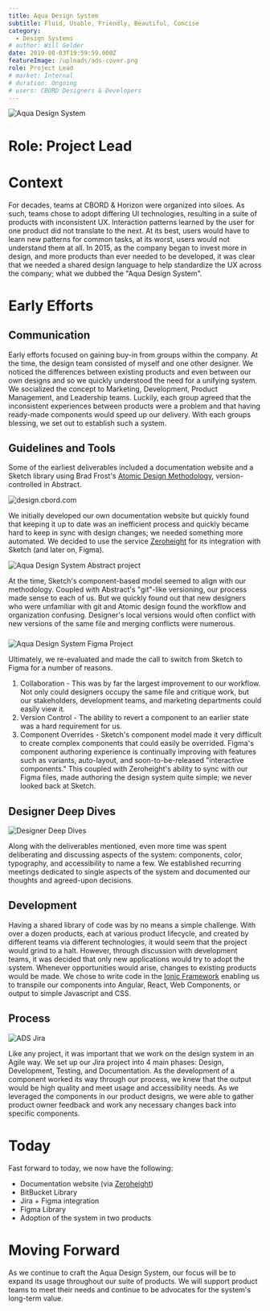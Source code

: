```yaml
---
title: Aqua Design System
subtitle: Fluid, Usable, Friendly, Beautiful, Concise
category:
  - Design Systems
# author: Will Gelder
date: 2019-08-03T19:59:59.000Z
featureImage: /uploads/ads-cover.png
role: Project Lead
# market: Internal
# duration: Ongoing
# users: CBORD Designers & Developers
---
```

![Aqua Design System](/uploads/ads-cover.png)
# Role: Project Lead

# Context
For decades, teams at CBORD & Horizon were organized into siloes. As such, teams chose to adopt differing UI technologies, resulting in a suite of products with inconsistent UX. Interaction patterns learned by the user for one product did not translate to the next. At its best, users would have to learn new patterns for common tasks, at its worst, users would not understand them at all. In 2015, as the company began to invest more in design, and more products than ever needed to be developed, it was clear that we needed a shared design language to help standardize the UX across the company; what we dubbed the "Aqua Design System".

# Early Efforts
## Communication
Early efforts focused on gaining buy-in from groups within the company. At the time, the design team consisted of myself and one other designer. We noticed the differences between existing products and even between our own designs and so we quickly understood the need for a unifying system. We socialized the concept to Marketing, Development, Product Management, and Leadership teams. Luckily, each group agreed that the inconsistent experiences between products were a problem and that having ready-made components would speed up our delivery. With each groups blessing, we set out to establish such a system.   

## Guidelines and Tools
Some of the earliest deliverables included a documentation website and a Sketch library using Brad Frost's [Atomic Design Methodology](https://bradfrost.com/blog/post/atomic-web-design/), version-controlled in Abstract. 

![design.cbord.com](/uploads/ads-com.png)

We initially developed our own documentation website but quickly found that keeping it up to date was an inefficient process and quickly became hard to keep in sync with design changes; we needed something more automated. We decided to use the service [Zeroheight](https://zeroheight.com/) for its integration with Sketch (and later on, Figma).


![Aqua Design System Abstract project](/uploads/ads-abstract.png)

At the time, Sketch's component-based model seemed to align with our methodology. Coupled with Abstract's "git"-like versioning, our process made sense to each of us. But we quickly found out that new designers who were unfamiliar with git and Atomic design found the workflow and organization confusing. Designer's local versions would often conflict with new versions of the same file and merging conflicts were numerous.

###
![Aqua Design System Figma Project](/uploads/ads-figma.png)

Ultimately, we re-evaluated and made the call to switch from Sketch to Figma for a number of reasons.
1. Collaboration - This was by far the largest improvement to our workflow. Not only could designers occupy the same file and critique work, but our stakeholders, development teams, and marketing departments could easily view it.
2. Version Control - The ability to revert a component to an earlier state was a hard requirement for us.  
3. Component Overrides - Sketch's component model made it very difficult to create complex components that could easily be overrided. Figma's component authoring experience is continually improving with features such as variants, auto-layout, and soon-to-be-released "interactive components." This coupled with Zeroheight's ability to sync with our Figma files, made authoring the design system quite simple; we never looked back at Sketch.

## Designer Deep Dives

![Designer Deep Dives](/uploads/ads-deep-dive.png)

Along with the deliverables mentioned, even more time was spent deliberating and discussing aspects of the system: components, color, typography, and accessibility to name a few. We established recurring meetings dedicated to single aspects of the system and documented our thoughts and agreed-upon decisions.

## Development
Having a shared library of code was by no means a simple challenge. With over a dozen products, each at various product lifecycle, and created by different teams via different technologies, it would seem that the project would grind to a halt. However, through discussion with development teams, it was decided that only new applications would try to adopt the system. Whenever opportunities would arise, changes to existing products would be made. We chose to write code in the [Ionic Framework](https://ionicframework.com/) enabling us to transpile our components into Angular, React, Web Components, or output to simple Javascript and CSS. 

## Process

![ADS Jira](/uploads/ads-jira.png)


Like any project, it was important that we work on the design system in an Agile way. We set up our Jira project into 4 main phases: Design, Development, Testing, and Documentation. As the development of a component worked its way through our process, we knew that the output would be high quality and meet usage and accessibility needs. As we leveraged the components in our product designs, we were able to gather product owner feedback and work any necessary changes back into specific components.  
# Today
Fast forward to today, we now have the following:
- Documentation website (via [Zeroheight](https://zeroheight.com/0965e942f/p/052cbb-aqua-design-system))
- BitBucket Library
- Jira + Figma integration
- Figma Library
- Adoption of the system in two products

# Moving Forward
As we continue to craft the Aqua Design System, our focus will be to expand its usage throughout our suite of products. We will support product teams to meet their needs and continue to be advocates for the system's long-term value.      